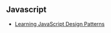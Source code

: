 ## Javascript

- [Learning JavaScript Design Patterns](https://addyosmani.com/resources/essentialjsdesignpatterns/book/)